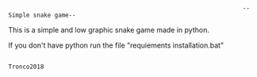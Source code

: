                                                                       --Simple snake game--




This is a simple and low graphic snake game made in python.

If you don't have python run the file "requiements installation.bat"







                                                                                                                              Tronco2018
